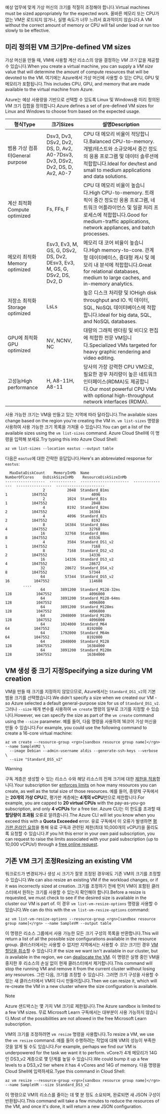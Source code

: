 <span data-ttu-id="bd0bb-101">예상 업무에 맞게 가상 머신의 크기를 적절히 조정해야 합니다.</span><span class="sxs-lookup"><span data-stu-id="bd0bb-101">Virtual machines must be sized appropriately for the expected work.</span></span> <span data-ttu-id="bd0bb-102">올바른 메모리 또는 CPU가 없는 VM은 로드되지 않거나, 실행 속도가 너무 느려서 효과적이지 않습니다.</span><span class="sxs-lookup"><span data-stu-id="bd0bb-102">A VM without the correct amount of memory or CPU will fail under load or run too slowly to be effective.</span></span> 

## <a name="pre-defined-vm-sizes"></a><span data-ttu-id="bd0bb-103">미리 정의된 VM 크기</span><span class="sxs-lookup"><span data-stu-id="bd0bb-103">Pre-defined VM sizes</span></span>

<span data-ttu-id="bd0bb-104">가상 머신을 만들 때, VM에 사용할 계산 리소스의 양을 결정하는 _VM 크기_ 값을 제공할 수 있습니다.</span><span class="sxs-lookup"><span data-stu-id="bd0bb-104">When you create a virtual machine, you can supply a _VM size_ value that will determine the amount of compute resources that will be devoted to the VM.</span></span> <span data-ttu-id="bd0bb-105">여기에는 Azure에서 가상 머신에 사용할 수 있는 CPU, GPU 및 메모리가 포함됩니다.</span><span class="sxs-lookup"><span data-stu-id="bd0bb-105">This includes CPU, GPU, and memory that are made available to the virtual machine from Azure.</span></span>

<span data-ttu-id="bd0bb-106">Azure는 예상 사용량을 기반으로 선택할 수 있도록 Linux 및 Windows용 미리 정의된 VM 크기 집합을 정의합니다.</span><span class="sxs-lookup"><span data-stu-id="bd0bb-106">Azure defines a set of pre-defined VM sizes for Linux and Windows to choose from based on the expected usage.</span></span> 

| <span data-ttu-id="bd0bb-107">형식</span><span class="sxs-lookup"><span data-stu-id="bd0bb-107">Type</span></span> | <span data-ttu-id="bd0bb-108">크기</span><span class="sxs-lookup"><span data-stu-id="bd0bb-108">Sizes</span></span> | <span data-ttu-id="bd0bb-109">설명</span><span class="sxs-lookup"><span data-stu-id="bd0bb-109">Description</span></span> |
|------|-------|-------------|
| <span data-ttu-id="bd0bb-110">범용 가상 컴퓨터</span><span class="sxs-lookup"><span data-stu-id="bd0bb-110">General purpose</span></span>   | <span data-ttu-id="bd0bb-111">Dsv3, Dv3, DSv2, Dv2, DS, D, Av2, A0-7</span><span class="sxs-lookup"><span data-stu-id="bd0bb-111">Dsv3, Dv3, DSv2, Dv2, DS, D, Av2, A0-7</span></span> | <span data-ttu-id="bd0bb-112">CPU 대 메모리 비율이 적당합니다.</span><span class="sxs-lookup"><span data-stu-id="bd0bb-112">Balanced CPU-to-memory.</span></span> <span data-ttu-id="bd0bb-113">개발/테스트와 소규모에서 중간 정도의 응용 프로그램 및 데이터 솔루션에 적합합니다.</span><span class="sxs-lookup"><span data-stu-id="bd0bb-113">Ideal for dev/test and small to medium applications and data solutions.</span></span> |
| <span data-ttu-id="bd0bb-114">계산 최적화</span><span class="sxs-lookup"><span data-stu-id="bd0bb-114">Compute optimized</span></span> | <span data-ttu-id="bd0bb-115">Fs, F</span><span class="sxs-lookup"><span data-stu-id="bd0bb-115">Fs, F</span></span> | <span data-ttu-id="bd0bb-116">CPU 대 메모리 비율이 높습니다.</span><span class="sxs-lookup"><span data-stu-id="bd0bb-116">High CPU-to-memory.</span></span> <span data-ttu-id="bd0bb-117">트래픽이 중간 정도인 응용 프로그램, 네트워크 어플라이언스 및 일괄 처리 프로세스에 적합합니다.</span><span class="sxs-lookup"><span data-stu-id="bd0bb-117">Good for medium-traffic applications, network appliances, and batch processes.</span></span> |
| <span data-ttu-id="bd0bb-118">메모리 최적화</span><span class="sxs-lookup"><span data-stu-id="bd0bb-118">Memory optimized</span></span>  | <span data-ttu-id="bd0bb-119">Esv3, Ev3, M, GS, G, DSv2, DS, Dv2, D</span><span class="sxs-lookup"><span data-stu-id="bd0bb-119">Esv3, Ev3, M, GS, G, DSv2, DS, Dv2, D</span></span>   | <span data-ttu-id="bd0bb-120">메모리 대 코어 비율이 높습니다.</span><span class="sxs-lookup"><span data-stu-id="bd0bb-120">High memory-to-core.</span></span> <span data-ttu-id="bd0bb-121">관계형 데이터베이스, 중대형 캐시 및 메모리 내 분석에 적합합니다.</span><span class="sxs-lookup"><span data-stu-id="bd0bb-121">Great for relational databases, medium to large caches, and in-memory analytics.</span></span> |
| <span data-ttu-id="bd0bb-122">저장소 최적화</span><span class="sxs-lookup"><span data-stu-id="bd0bb-122">Storage optimized</span></span> | <span data-ttu-id="bd0bb-123">Ls</span><span class="sxs-lookup"><span data-stu-id="bd0bb-123">Ls</span></span> | <span data-ttu-id="bd0bb-124">높은 디스크 처리량 및 IO</span><span class="sxs-lookup"><span data-stu-id="bd0bb-124">High disk throughput and IO.</span></span> <span data-ttu-id="bd0bb-125">빅 데이터, SQL, NoSQL 데이터베이스에 적합합니다.</span><span class="sxs-lookup"><span data-stu-id="bd0bb-125">Ideal for big data, SQL, and NoSQL databases.</span></span> |
| <span data-ttu-id="bd0bb-126">GPU에 최적화</span><span class="sxs-lookup"><span data-stu-id="bd0bb-126">GPU optimized</span></span> | <span data-ttu-id="bd0bb-127">NV, NC</span><span class="sxs-lookup"><span data-stu-id="bd0bb-127">NV, NC</span></span> | <span data-ttu-id="bd0bb-128">대량의 그래픽 렌더링 및 비디오 편집에 적합한 전문 VM입니다.</span><span class="sxs-lookup"><span data-stu-id="bd0bb-128">Specialized VMs targeted for heavy graphic rendering and video editing.</span></span> |
| <span data-ttu-id="bd0bb-129">고성능</span><span class="sxs-lookup"><span data-stu-id="bd0bb-129">High performance</span></span> | <span data-ttu-id="bd0bb-130">H, A8-11</span><span class="sxs-lookup"><span data-stu-id="bd0bb-130">H, A8-11</span></span> | <span data-ttu-id="bd0bb-131">당사의 가장 강력한 CPU VM으로, 필요한 경우 처리량이 높은 네트워크 인터페이스(RDMA)도 제공합니다.</span><span class="sxs-lookup"><span data-stu-id="bd0bb-131">Our most powerful CPU VMs with optional high-throughput network interfaces (RDMA).</span></span> | 

<span data-ttu-id="bd0bb-132">사용 가능한 크기는 VM을 만들고 있는 지역에 따라 달라집니다.</span><span class="sxs-lookup"><span data-stu-id="bd0bb-132">The available sizes change based on the region you're creating the VM in.</span></span> <span data-ttu-id="bd0bb-133">`vm list-sizes` 명령을 사용하여 사용 가능한 크기 목록을 가져올 수 있습니다.</span><span class="sxs-lookup"><span data-stu-id="bd0bb-133">You can get a list of the available sizes using the `vm list-sizes` command.</span></span> <span data-ttu-id="bd0bb-134">Azure Cloud Shell에 이 명령을 입력해 보세요.</span><span class="sxs-lookup"><span data-stu-id="bd0bb-134">Try typing this into Azure Cloud Shell:</span></span>

```azurecli
az vm list-sizes --location eastus --output table
```

<span data-ttu-id="bd0bb-135">다음은 `eastus`에 대한 간략한 응답입니다.</span><span class="sxs-lookup"><span data-stu-id="bd0bb-135">Here's an abbreviated response for `eastus`:</span></span>

```
  MaxDataDiskCount    MemoryInMb  Name                      NumberOfCores    OsDiskSizeInMb    ResourceDiskSizeInMb
------------------  ------------  ----------------------  ---------------  ----------------  ----------------------
                 2          2048  Standard_B1ms                         1           1047552                    4096
                 2          1024  Standard_B1s                          1           1047552                    2048
                 4          8192  Standard_B2ms                         2           1047552                   16384
                 4          4096  Standard_B2s                          2           1047552                    8192
                 8         16384  Standard_B4ms                         4           1047552                   32768
                16         32768  Standard_B8ms                         8           1047552                   65536
                 4          3584  Standard_DS1_v2                       1           1047552                    7168
                 8          7168  Standard_DS2_v2                       2           1047552                   14336
                16         14336  Standard_DS3_v2                       4           1047552                   28672
                32         28672  Standard_DS4_v2                       8           1047552                   57344
                64         57344  Standard_DS5_v2                      16           1047552                  114688
        ....
                64       3891200  Standard_M128-32ms                  128           1047552                 4096000
                64       3891200  Standard_M128-64ms                  128           1047552                 4096000
                64       3891200  Standard_M128ms                     128           1047552                 4096000
                64       2048000  Standard_M128s                      128           1047552                 4096000
                64       1024000  Standard_M64                         64           1047552                 8192000
                64       1792000  Standard_M64m                        64           1047552                 8192000
                64       2048000  Standard_M128                       128           1047552                16384000
                64       3891200  Standard_M128m                      128           1047552                16384000
```

## <a name="specifying-a-size-during-vm-creation"></a><span data-ttu-id="bd0bb-136">VM 생성 중 크기 지정</span><span class="sxs-lookup"><span data-stu-id="bd0bb-136">Specifying a size during VM creation</span></span>

<span data-ttu-id="bd0bb-137">VM을 만들 때 크기를 지정하지 않았으므로, Azure에서는 `Standard_DS1_v2`의 기본 범용 크기를 선택했습니다.</span><span class="sxs-lookup"><span data-stu-id="bd0bb-137">We didn't specify a size when we created our VM - so Azure selected a default general-purpose size for us of `Standard_DS1_v2`.</span></span> <span data-ttu-id="bd0bb-138">그러나 `--size` 매개 변수를 사용하여 `vm create` 명령의 일부로 크기를 지정할 수 있습니다.</span><span class="sxs-lookup"><span data-stu-id="bd0bb-138">However, we can specify the size as part of the `vm create` command using the `--size` parameter.</span></span> <span data-ttu-id="bd0bb-139">예를 들어, 다음 명령을 사용하여 16코어 가상 머신을 만들 수 있습니다.</span><span class="sxs-lookup"><span data-stu-id="bd0bb-139">For example, you could use the following command to create a 16-core virtual machine:</span></span>

```azurecli
az vm create --resource-group <rgn>[sandbox resource group name]</rgn> --name SampleVM2 \
  --image Debian --admin-username aldis --generate-ssh-keys --verbose \
  --size "Standard_DS5_v2"
```

> [!WARNING]
> <span data-ttu-id="bd0bb-140">구독 계층은 생성할 수 있는 리소스 수와 해당 리소스의 전체 크기에 대한 [제한을 적용](https://docs.microsoft.com/azure/azure-subscription-service-limits)합니다.</span><span class="sxs-lookup"><span data-stu-id="bd0bb-140">Your subscription tier [enforces limits](https://docs.microsoft.com/azure/azure-subscription-service-limits) on how many resources you can create, as well as the total size of those resources.</span></span> <span data-ttu-id="bd0bb-141">예를 들어, 종량제 구독에서는 **20개의 가상 CPU**로, 평가판 계층에는 **4개의 vCPU**만으로 제한합니다.</span><span class="sxs-lookup"><span data-stu-id="bd0bb-141">For example, you are capped to **20 virtual CPUs** with the pay-as-you-go subscription, and only **4 vCPUs** for a free tier.</span></span> <span data-ttu-id="bd0bb-142">Azure CLI는 이 한도를 초과할 때 **할당량이 초과됨** 오류로 알려줍니다.</span><span class="sxs-lookup"><span data-stu-id="bd0bb-142">The Azure CLI will let you know when you exceed this with a **Quota Exceeded** error.</span></span> <span data-ttu-id="bd0bb-143">유료 구독에서 이 오류가 발생하면 [평가판 온라인 요청](https://docs.microsoft.com/azure/azure-resource-manager/resource-manager-quota-errors)을 통해 유료 구독과 관련된 제한(최대 10,000개의 vCPU!)을 올리도록 요청할 수 있습니다.</span><span class="sxs-lookup"><span data-stu-id="bd0bb-143">If you hit this error in your own paid subscription, you can request to raise the limits associated with your paid subscription (up to 10,000 vCPUs!) through a [free online request](https://docs.microsoft.com/azure/azure-resource-manager/resource-manager-quota-errors).</span></span>

## <a name="resizing-an-existing-vm"></a><span data-ttu-id="bd0bb-144">기존 VM 크기 조정</span><span class="sxs-lookup"><span data-stu-id="bd0bb-144">Resizing an existing VM</span></span>
<span data-ttu-id="bd0bb-145">워크로드가 변경되거나 생성 시 크기가 잘못 조정된 경우에도 기존 VM의 크기를 조정할 수 있습니다.</span><span class="sxs-lookup"><span data-stu-id="bd0bb-145">We can also resize an existing VM if the workload changes, or if it was incorrectly sized at creation.</span></span> <span data-ttu-id="bd0bb-146">크기를 조정하기 전에 먼저 VM이 포함된 클러스터에서 원하는 크기를 사용할 수 있는지 확인해야 합니다.</span><span class="sxs-lookup"><span data-stu-id="bd0bb-146">Before a resize is requested, we must check to see if the desired size is available in the cluster our VM is part of.</span></span> <span data-ttu-id="bd0bb-147">이 경우 `vm list-vm-resize-options` 명령을 사용할 수 있습니다.</span><span class="sxs-lookup"><span data-stu-id="bd0bb-147">We can do this with the `vm list-vm-resize-options` command:</span></span>

```azurecli
az vm list-vm-resize-options --resource-group <rgn>[sandbox resource group name]</rgn> --name SampleVM --output table
```

<span data-ttu-id="bd0bb-148">이 명령은 리소스 그룹에서 사용 가능한 모든 크기 구성의 목록을 반환합니다.</span><span class="sxs-lookup"><span data-stu-id="bd0bb-148">This will return a list of all the possible size configurations available in the resource group.</span></span> <span data-ttu-id="bd0bb-149">클러스터에서는 사용할 수 없지만 지역에서는 사용할 수 _있는_ 크기인 경우 [VM 할당을 취소](https://docs.microsoft.com/cli/azure/vm?view=azure-cli-latest#az-vm-deallocate)할 수 있습니다.</span><span class="sxs-lookup"><span data-stu-id="bd0bb-149">If the size we want isn't available in our cluster, but _is_ available in the region, we can [deallocate the VM](https://docs.microsoft.com/cli/azure/vm?view=azure-cli-latest#az-vm-deallocate).</span></span> <span data-ttu-id="bd0bb-150">이 명령은 실행 중인 VM을 중지한 후 리소스의 손실 없이 현재 클러스터에서 제거합니다.</span><span class="sxs-lookup"><span data-stu-id="bd0bb-150">This command will stop the running VM and remove it from the current cluster without losing any resources.</span></span> <span data-ttu-id="bd0bb-151">그런 다음, 크기를 조정할 수 있습니다. 그러면 크기 구성을 사용할 수 있는 새 클러스터에서 VM이 다시 만들어집니다.</span><span class="sxs-lookup"><span data-stu-id="bd0bb-151">Then we can resize it, which will re-create the VM in a new cluster where the size configuration is available.</span></span>

> [!NOTE]
> <span data-ttu-id="bd0bb-152">Azure 샌드박스는 몇 가지 VM 크기로 제한됩니다.</span><span class="sxs-lookup"><span data-stu-id="bd0bb-152">The Azure sandbox is limited to a few VM sizes.</span></span> <span data-ttu-id="bd0bb-153">무료 Microsoft Learn 구독에서는 대부분이 사용 가능하지 않습니다.</span><span class="sxs-lookup"><span data-stu-id="bd0bb-153">Most of the possibilities are not allowed in the free Microsoft Learn subscription.</span></span>

<span data-ttu-id="bd0bb-154">VM의 크기를 조정하려면 `vm resize` 명령을 사용합니다.</span><span class="sxs-lookup"><span data-stu-id="bd0bb-154">To resize a VM, we use the `vm resize` command.</span></span> <span data-ttu-id="bd0bb-155">예를 들어 수행하려는 작업에 대해 VM의 성능이 부족한 것을 알게 될 수도 있습니다.</span><span class="sxs-lookup"><span data-stu-id="bd0bb-155">For example, perhaps we find our VM is underpowered for the task we want it to perform.</span></span> <span data-ttu-id="bd0bb-156">vCore가 4개 메모리가 14G인 DS3_v2 계층으로 몇 단계를 높일 수 있습니다.</span><span class="sxs-lookup"><span data-stu-id="bd0bb-156">We could bump it up a few levels to a DS3_v2 tier where it has 4 vCores and 14G of memory.</span></span> <span data-ttu-id="bd0bb-157">다음 명령을 Cloud Shell에 입력하세요.</span><span class="sxs-lookup"><span data-stu-id="bd0bb-157">Type this command in Cloud Shell:</span></span>

```azurecli
az vm resize --resource-group <rgn>[sandbox resource group name]</rgn> --name SampleVM --size Standard_DS3_v2
```

<span data-ttu-id="bd0bb-158">이 명령으로 VM의 리소스를 줄이는 데 몇 분 정도 소요되며, 완료되면 새 JSON 구성이 반환됩니다.</span><span class="sxs-lookup"><span data-stu-id="bd0bb-158">This command will take a few minutes to reduce the resources of the VM, and once it's done, it will return a new JSON configuration.</span></span>